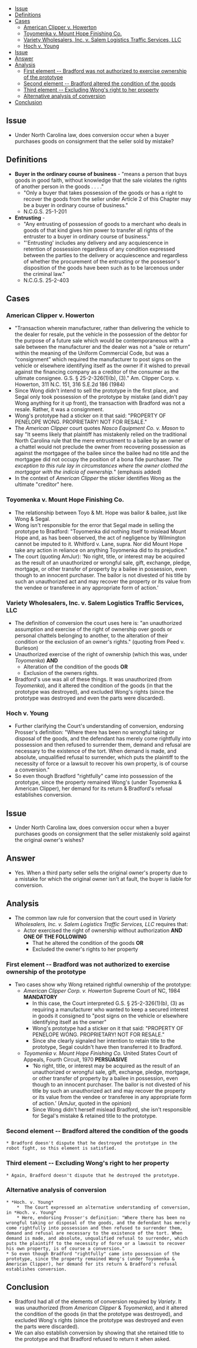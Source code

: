 - [Issue](#issue)
- [Definitions](#definitions)
- [Cases](#cases)
	- [American Clipper v. Howerton](#american-clipper-v-howerton)
	- [Toyomenka v. Mount Hope Finishing Co.](#toyomenka-v-mount-hope-finishing-co)
	- [Variety Wholesalers, Inc. v. Salem Logistics Traffic Services, LLC](#variety-wholesalers-inc-v-salem-logistics-traffic-services-llc)
	- [Hoch v. Young](#hoch-v-young)
- [Issue](#issue)
- [Answer](#answer)
- [Analysis](#analysis)
	- [First element -- Bradford was not authorized to exercise ownership of the prototype](#first-element----bradford-was-not-authorized-to-exercise-ownership-of-the-prototype)
	- [Second element -- Bradford altered the condition of the goods](#second-element----bradford-altered-the-condition-of-the-goods)
	- [Third element -- Excluding Wong's right to her property](#third-element----excluding-wong's-right-to-her-property)
	- [Alternative analysis of conversion](#alternative-analysis-of-conversion)
- [Conclusion](#conclusion)

## Issue
* Under North Carolina law, does conversion occur when a buyer purchases goods on consignment that the seller sold by mistake?

## Definitions
* **Buyer in the ordinary course of business** - "means a person that buys goods in good faith, without knowledge that the sale violates the rights of another person in the goods . . . ." 
	* "Only a buyer that takes possession of the goods or has a right to recover the goods from the seller under Article 2 of this Chapter may be a buyer in ordinary course of business."
	* N.C.G.S. 25-1-201
* **Entrusting** -
	*  "Any entrusting of possession of goods to a merchant who deals in goods of that kind gives him power to transfer all rights of the entruster to a buyer in ordinary course of business."
	* "'Entrusting' includes any delivery and any acquiescence in retention of possession regardless of any condition expressed between the parties to the delivery or acquiescence and regardless of whether the procurement of the entrusting or the possessor's disposition of the goods have been such as to be larcenous under the criminal law."
	* N.C.G.S. 25-2-403

## Cases
### American Clipper v. Howerton
* "Transaction wherein manufacturer, rather than delivering the vehicle to the dealer for resale, put the vehicle in the possession of the debtor for the purpose of a future sale which would be contemporaneous with a sale between the manufacturer and the dealer was not a “sale or return” within the meaning of the Uniform Commercial Code, but was a “consignment” which required the manufacturer to post signs on the vehicle or elsewhere identifying itself as the owner if it wished to prevail against the financing company as a creditor of the consumer as the ultimate consignee. G.S. § 25-2-326(1)(b), (3)." Am. Clipper Corp. v. Howerton, 311 N.C. 151, 316 S.E.2d 186 (1984)
* Since Wong didn't intend to sell the prototype in the first place, and Segal only took possession of the prototype by mistake (and didn't pay Wong anything for it up front), the transaction with Bradford was not a resale. Rather, it was a consignment. 
* Wong's prototype had a sticker on it that said: "PROPERTY OF PENELOPE WONG.  PROPRIETARY!  NOT FOR RESALE."
* The *American Clipper* court quotes *Nasco Equipment Co. v. Mason* to say "It seems likely that plaintiff has mistakenly relied on the traditional North Carolina rule that the mere entrustment to a bailee by an owner of a chattel would not preclude the owner from recovering possession as against the mortgagee of the bailee since the bailee had no title and the mortgagee did not occupy the position of a bona fide purchaser. *The exception to this rule lay in circumstances where the owner clothed the mortgagor with the indicia of ownership.*" (emphasis added)
* In the context of *American Clipper* the sticker identifies Wong as the ultimate "creditor" here.

### Toyomenka v. Mount Hope Finishing Co.
* The relationship between Toyo & Mt. Hope was bailor & bailee, just like Wong & Segal.
* Wong isn't responsible for the error that Segal made in selling the prototype to Bradford: "Toyomenka did nothing itself to mislead Mount Hope and, as has been observed, the act of negligence by Wilmington cannot be imputed to it. Whitford v. Lane, supra. Nor did Mount Hope take any action in reliance on anything Toyomenka did to its prejudice."
* The court (quoting AmJur): ‘No right, title, or interest may be acquired as the result of an unauthorized or wrongful sale, gift, exchange, pledge, mortgage, or other transfer of property by a bailee in possession, even though to an innocent purchaser. The bailor is not divested of his title by such an unauthorized act and may recover the property or its value from the vendee or transferee in any appropriate form of action.’

### Variety Wholesalers, Inc. v. Salem Logistics Traffic Services, LLC
* The definition of conversion the court uses here is: "an unauthorized assumption and exercise of the right of ownership over goods or personal chattels belonging to another, to the alteration of their condition or the exclusion of an owner's rights." (quoting from Peed v. Burleson)
* Unauthorized exercise of the right of ownership (which this was, under *Toyomenka*) **AND**
	* Alteration of the condition of the goods **OR**
	* Exclusion of the owners rights.
* Bradford's use was all of these things. It was unauthorized (from *Toyomenka*), and it altered the condition of the goods (in that the prototype was destroyed), and excluded Wong's rights (since the prototype was destroyed and even the parts were discarded).

### Hoch v. Young
* Further clarifying the Court's understanding of conversion, endorsing Prosser's definition: "Where there has been no wrongful taking or disposal of the goods, and the defendant has merely come rightfully into possession and then refused to surrender them, demand and refusal are necessary to the existence of the tort. When demand is made, and absolute, unqualified refusal to surrender, which puts the plaintiff to the necessity of force or a lawsuit to recover his own property, is of course a conversion."
* So even though Bradford "rightfully" came into possession of the prototype, since the property remained Wong's (under Toyomenka & American Clipper), her demand for its return & Bradford's refusal establishes conversion.

## Issue
* Under North Carolina law, does conversion occur when a buyer purchases goods on consignment that the seller mistakenly sold against the original owner's wishes?

## Answer
* Yes. When a third party seller sells the original owner's property due to a mistake for which the original owner isn't at fault, the buyer is liable for conversion.

## Analysis
* The common law rule for conversion that the court used in *Variety Wholesalers, Inc. v. Salem Logistics Traffic Services, LLC* requires that:
	* Actor exercised the right of ownership without authorization **AND ONE OF THE FOLLOWING**
		* That he altered the condition of the goods **OR**
		* Excluded the owner's rights to her property

### First element -- Bradford was not authorized to exercise ownership of the prototype
* Two cases show why Wong retained rightful ownership of the prototype:
	* *American Clipper Corp. v. Howerton* Supreme Court of NC, 1984 **MANDATORY**
		* In this case, the Court interpreted  G.S. § 25-2-326(1)(b), (3) as requiring a manufacturer who wanted to keep a secured interest in goods it consigned to "post signs on the vehicle or elsewhere identifying itself as the owner"
		* Wong's prototype had a sticker on it that said: "PROPERTY OF PENELOPE WONG.  PROPRIETARY!  NOT FOR RESALE."
		* Since she clearly signaled her intention to retain title to the prototype, Segal couldn't have then transferred it to Bradford.
	* *Toyomenka v. Mount Hope Finishing Co.* United States Court of Appeals, Fourth Circuit, 1970 **PERSUASIVE**
		* ‘No right, title, or interest may be acquired as the result of an unauthorized or wrongful sale, gift, exchange, pledge, mortgage, or other transfer of property by a bailee in possession, even though to an innocent purchaser. The bailor is not divested of his title by such an unauthorized act and may recover the property or its value from the vendee or transferee in any appropriate form of action.’ (AmJur, quoted in the opinion)
		* Since Wong didn't herself mislead Bradford, she isn't responsible for Segal's mistake & retained title to the prototype.

### Second element -- Bradford altered the condition of the goods
	* Bradford doesn't dispute that he destroyed the prototype in the robot fight, so this element is satisfied.

### Third element -- Excluding Wong's right to her property
	* Again, Bradford doesn't dispute that he destroyed the prototype.

### Alternative analysis of conversion
	* *Hoch. v. Young*
		*  The Court expressed an alternative understanding of conversion, in *Hoch. v. Young*
		* Here, endorsing Prosser's definition: "Where there has been no wrongful taking or disposal of the goods, and the defendant has merely come rightfully into possession and then refused to surrender them, demand and refusal are necessary to the existence of the tort. When demand is made, and absolute, unqualified refusal to surrender, which puts the plaintiff to the necessity of force or a lawsuit to recover his own property, is of course a conversion."
	* So even though Bradford "rightfully" came into possession of the prototype, since the property remained Wong's (under Toyomenka & American Clipper), her demand for its return & Bradford's refusal establishes conversion.

## Conclusion
* Bradford had all of the elements of conversion required by *Variety*. It was unauthorized (from *American Clipper* & *Toyomenka*), and it altered the condition of the goods (in that the prototype was destroyed), and excluded Wong's rights (since the prototype was destroyed and even the parts were discarded).
* We can also establish conversion by showing that she retained title to the prototype and that Bradford refused to return it when asked.